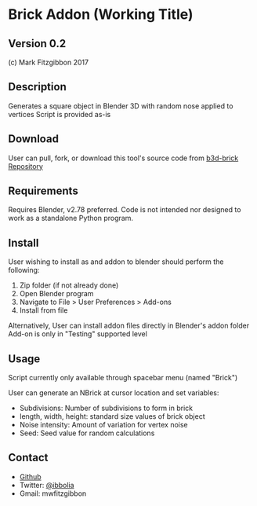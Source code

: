 Brick Addon (Working Title)
================
Version 0.2
-----------
(c) Mark Fitzgibbon 2017

Description
-----------
Generates a square object in Blender 3D with random nose applied to vertices
Script is provided as-is

Download
--------
User can pull, fork, or download this tool's source code from 
[b3d-brick Repository](https://github.com/ibbolia/b3d-brick)

Requirements
------------
Requires Blender, v2.78 preferred.
Code is not intended nor designed to work as a standalone Python program.

Install
-------
User wishing to install as and addon to blender should perform the following:
1. Zip folder (if not already done) 
2. Open Blender program
3. Navigate to File > User Preferences > Add-ons
4. Install from file

Alternatively, User can install addon files directly in Blender's addon folder
Add-on is only in "Testing" supported level

Usage
--------
Script currently only available through spacebar menu (named "Brick")

User can generate an NBrick at cursor location and set variables:
- Subdivisions: Number of subdivisions to form in brick
- length, width, height: standard size values of brick object
- Noise intensity: Amount of variation for vertex noise
- Seed: Seed value for random calculations

Contact
-------
- [Github](https://github.com/ibbolia)
- Twitter: [@ibbolia](https://twitter.com/ibbolia)
- Gmail: mwfitzgibbon